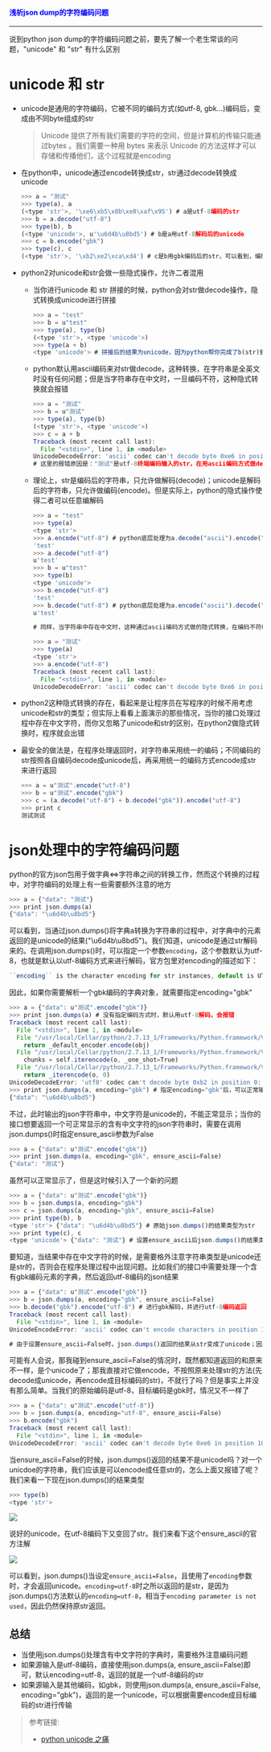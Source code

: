 #### <font color="blue">浅析json dump的字符编码问题</font>

---

说到python json dump的字符编码问题之前，要先了解一个老生常谈的问题，"unicode" 和 "str" 有什么区别

# unicode 和 str

* unicode是通用的字符编码，它被不同的编码方式(如utf-8, gbk...)编码后，变成由不同byte组成的str
    
    > Unicode 提供了所有我们需要的字符的空间，但是计算机的传输只能通过bytes 。我们需要一种用 bytes 来表示 Unicode 的方法这样才可以存储和传播他们，这个过程就是encoding

* 在python中，unicode通过encode转换成str，str通过decode转换成unicode

    ```javascript
    >>> a = "测试"
    >>> type(a), a
    (<type 'str'>, '\xe6\xb5\x8b\xe8\xaf\x95') # a是utf-8编码的str
    >>> b = a.decode("utf-8")
    >>> type(b), b
    (<type 'unicode'>, u'\u6d4b\u8bd5') # b是a用utf-8解码后的unicode
    >>> c = b.encode("gbk")
    >>> type(c), c
    (<type 'str'>, '\xb2\xe2\xca\xd4') # c是b用gbk编码后的str，可以看到，编码后的c和a已经不同了，虽然它在gbk终端下显示出来的仍然是中文"测试"
    ```

* python2对unicode和str会做一些隐式操作，允许二者混用

    * 当你进行unicode 和 str 拼接的时候，python会对str做decode操作，隐式转换成unicode进行拼接

        ```javascript
        >>> a = "test"
        >>> b = u"test"
        >>> type(a), type(b)
        (<type 'str'>, <type 'unicode'>)
        >>> type(a + b)
        <type 'unicode'> # 拼接后的结果为unicode，因为python帮你完成了b(str)到b(unicode)的转换
        ```

    * python默认用ascii编码来对str做decode，这种转换，在字符串是全英文时没有任何问题；但是当字符串存在中文时，一旦编码不符，这种隐式转换就会报错

        ```javascript
        >>> a = "测试"
        >>> b = u"测试"
        >>> type(a), type(b)
        (<type 'str'>, <type 'unicode'>)
        >>> c = a + b
        Traceback (most recent call last):
          File "<stdin>", line 1, in <module>
        UnicodeDecodeError: 'ascii' codec can't decode byte 0xe6 in position 0: ordinal not in range(128)
        # 这里的报错原因是："测试"是utf-8终端编码输入的str，在用ascii编码方式做decode时，会出现解码错误
        ```

    * 理论上，str是编码后的字符串，只允许做解码(decode)；unicode是解码后的字符串，只允许做编码(encode)。但是实际上，python的隐式操作使得二者可以任意编解码
        
        ```javascript
        >>> a = "test"
        >>> type(a)
        <type 'str'>
        >>> a.encode("utf-8") # python底层处理为a.decode("ascii").encode("utf-8")
        'test'
        >>> a.decode("utf-8")
        u'test'
        >>> b = u"test"
        >>> type(b)
        <type 'unicode'>
        >>> b.encode("utf-8")
        'test'
        >>> b.decode("utf-8") # python底层处理为a.encode("ascii").decode("utf-8")
        u'test'

        # 同样，当字符串中存在中文时，这种通过ascii编码方式做的隐式转换，在编码不符时就会报错

        >>> a = "测试"
        >>> type(a)
        <type 'str'>
        >>> a.encode("utf-8")
        Traceback (most recent call last):
          File "<stdin>", line 1, in <module>
        UnicodeDecodeError: 'ascii' codec can't decode byte 0xe6 in position 0: ordinal not in range(128)
        ```

* python2这种隐式转换的存在，看起来是让程序员在写程序的时候不用考虑unicode和str的类型；但实际上看看上面演示的那些情况，当你的接口处理过程中存在中文字符，而你又忽略了unicode和str的区别，在python2做隐式转换时，程序就会出错
* 最安全的做法是，在程序处理返回时，对字符串采用统一的编码；不同编码的str按照各自编码decode成unicode后，再采用统一的编码方式encode成str来进行返回

    ```javascript
    >>> a = u"测试".encode("utf-8")
    >>> b = u"测试".encode("gbk")
    >>> c = (a.decode("utf-8") + b.decode("gbk")).encode("utf-8")
    >>> print c
    测试测试
    ```

# json处理中的字符编码问题

python的官方json包用于做字典<=>字符串之间的转换工作，然而这个转换的过程中，对字符编码的处理上有一些需要额外注意的地方

```javascript
>>> a = {"data": "测试"}
>>> print json.dumps(a)
{"data": "\u6d4b\u8bd5"}
```

可以看到，当通过json.dumps()将字典a转换为字符串的过程中，对字典中的元素返回的是unicode的结果("\\u6d4b\\u8bd5")。我们知道，unicode是通过str解码来的。在调用json.dumps()时，可以指定一个参数`encoding`，这个参数默认为utf-8，也就是默认以utf-8编码方式来进行解码，官方包里对encoding的描述如下：

```javascript
``encoding`` is the character encoding for str instances, default is UTF-8.
```

因此，如果你需要解析一个gbk编码的字典对象，就需要指定encoding="gbk"

```javascript
>>> a = {"data": u"测试".encode("gbk")}
>>> print json.dumps(a) # 没有指定编码方式时，默认用utf-8解码，会报错
Traceback (most recent call last):
  File "<stdin>", line 1, in <module>
  File "/usr/local/Cellar/python/2.7.13_1/Frameworks/Python.framework/Versions/2.7/lib/python2.7/json/__init__.py", line 244, in dumps
    return _default_encoder.encode(obj)
  File "/usr/local/Cellar/python/2.7.13_1/Frameworks/Python.framework/Versions/2.7/lib/python2.7/json/encoder.py", line 207, in encode
    chunks = self.iterencode(o, _one_shot=True)
  File "/usr/local/Cellar/python/2.7.13_1/Frameworks/Python.framework/Versions/2.7/lib/python2.7/json/encoder.py", line 270, in iterencode
    return _iterencode(o, 0)
UnicodeDecodeError: 'utf8' codec can't decode byte 0xb2 in position 0: invalid start byte
>>> print json.dumps(a, encoding="gbk") # 指定encoding="gbk"后，可以正常输出json字符串
{"data": "\u6d4b\u8bd5"}
```

不过，此时输出的json字符串中，中文字符是unicode的，不能正常显示；当你的接口想要返回一个可正常显示的含有中文字符的json字符串时，需要在调用json.dumps()时指定ensure_ascii参数为False

```javascript
>>> a = {"data": u"测试".encode("gbk")}
>>> print json.dumps(a, encoding="gbk", ensure_ascii=False)
{"data": "测试"}
```

虽然可以正常显示了，但是这时候引入了一个新的问题

```javascript
>>> a = {"data": u"测试".encode("gbk")}
>>> b = json.dumps(a, encoding="gbk")
>>> c = json.dumps(a, encoding="gbk", ensure_ascii=False)
>>> print type(b), b
<type 'str'> {"data": "\u6d4b\u8bd5"} # 原始json.dumps()的结果类型为str
>>> print type(c), c
<type 'unicode'> {"data": "测试"} # 设置ensure_ascii后json.dumps()的结果类型为unicode
```

要知道，当结果中存在中文字符的时候，是需要格外注意字符串类型是unicode还是str的，否则会在程序处理过程中出现问题。比如我们的接口中需要处理一个含有gbk编码元素的字典，然后返回utf-8编码的json结果

```javascript
>>> a = {"data": u"测试".encode("gbk")}
>>> b = json.dumps(a, encoding="gbk", ensure_ascii=False)
>>> b.decode("gbk").encode("utf-8") # 进行gbk解码，并进行utf-8编码返回
Traceback (most recent call last):
  File "<stdin>", line 1, in <module>
UnicodeEncodeError: 'ascii' codec can't encode characters in position 10-11: ordinal not in range(128)

# 由于设置ensure_ascii=False时，json.dumps()返回的结果从str变成了unicode；因此当我们对一个unicode的结果进行decode解码时，就会报错
```

可能有人会说，那我碰到ensure_ascii=False的情况时，既然都知道返回的和原来不一样，是个unicode了；那我直接对它做encode，不按照原来处理str的方法(先decode成unicode，再encode成目标编码的str)，不就行了吗？但是事实上并没有那么简单。当我们的原始编码是utf-8，目标编码是gbk时，情况又不一样了

```javascript
>>> a = {"data": u"测试".encode("utf-8")}
>>> b = json.dumps(a, encoding="utf-8", ensure_ascii=False)
>>> b.encode("gbk")
Traceback (most recent call last):
  File "<stdin>", line 1, in <module>
UnicodeDecodeError: 'ascii' codec can't decode byte 0xe6 in position 10: ordinal not in range(128)
```

当ensure_ascii=False的时候，json.dumps()返回的结果不是unicode吗？对一个unicdoe的字符串，我们应该是可以encode成任意str的，怎么上面又报错了呢？我们来看一下现在json.dumps()的结果类型

```javascript
>>> type(b)
<type 'str'>
```

![](./image/character_1.jpg)

说好的unicode，在utf-8编码下又变回了str。我们来看下这个ensure_ascii的官方注解

![](./image/character_2.jpg)

可以看到，json.dumps()当设定`ensure_ascii=False`，且使用了`encoding`参数时，才会返回unicode。`encoding=utf-8`时之所以返回的是str，是因为json.dumps()方法默认的`encoding=utf-8`，相当于`encoding parameter is not used`，因此仍然保持原str返回。

## 总结

* 当使用json.dumps()处理含有中文字符的字典时，需要格外注意编码问题
* 如果源输入是utf-8编码，直接使用json.dumps(a, ensure_ascii=False)即可，默认encoding=utf-8，返回的就是一个utf-8编码的str
* 如果源输入是其他编码，如gbk，则使用json.dumps(a, ensure_ascii=False, encoding="gbk")，返回的是一个unicode，可以根据需要encode成目标编码的str进行传输

> 参考链接:
> 
> * [python unicode 之痛](https://pycoders-weekly-chinese.readthedocs.io/en/latest/issue5/unipain.html)

